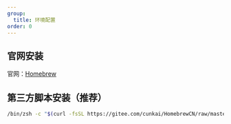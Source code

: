 ```yaml
---
group:
  title: 环境配置
order: 0
---
```


## 官网安装
官网：[Homebrew](https://brew.sh/)


## 第三方脚本安装（推荐）
```bash
/bin/zsh -c "$(curl -fsSL https://gitee.com/cunkai/HomebrewCN/raw/master/Homebrew.sh)"
```